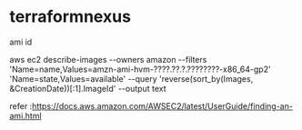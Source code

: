 # terraformnexus

ami id 

aws ec2 describe-images --owners amazon --filters 'Name=name,Values=amzn-ami-hvm-????.??.?.????????-x86_64-gp2' 'Name=state,Values=available' --query 'reverse(sort_by(Images, &CreationDate))[:1].ImageId' --output text

refer :https://docs.aws.amazon.com/AWSEC2/latest/UserGuide/finding-an-ami.html
